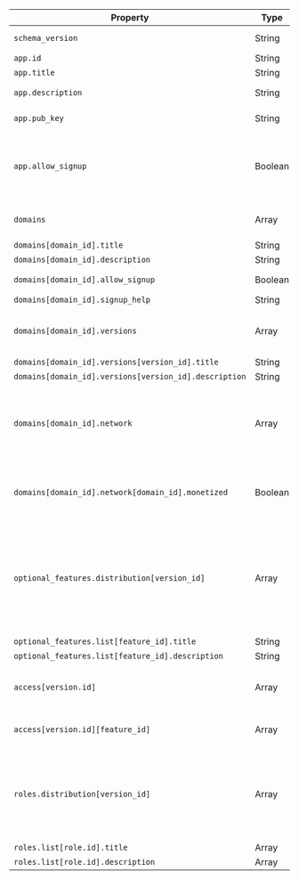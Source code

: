 
| Property | Type | Description |
| - | - | - |
| `schema_version` | String | The version of the compiled schema. |
| `app.id` | String | The application ID. |
| `app.title` | String | The application title. |
| `app.description` | String | The application description. |
| `app.pub_key` | String | The Backstack public API key for the application. |
| `app.allow_signup` | Boolean | Whether there are domains configured for signup. Use this value to determine displaying signup information during login. |
| `domains` | Array | The application domains. Keys are domain IDs and values are domain details. |
| `domains[domain_id].title` | String |  The domain title. |
| `domains[domain_id].description` | String | The domain description. |
| `domains[domain_id].allow_signup` | Boolean |  Whether the domain allows public signup. |
| `domains[domain_id].signup_help` | String | The domain signup help. |
| `domains[domain_id].versions` | Array | An array of versions configured for the domain. Keys are version IDs and values are additional data. |
| `domains[domain_id].versions[version_id].title` | String | The version title. |
| `domains[domain_id].versions[version_id].description` | String | The version description. |
| `domains[domain_id].network` | Array | An array of domains configured as child domains. The `session.account.domain_id` will be able to create networked accounts in these domains. |
| `domains[domain_id].network[domain_id].monetized` | Boolean |  Whether the network allows fees. Use this value for displaying the fee percentage option during account network creation. |
| `optional_features.distribution[version_id]` | Array | Keys are version IDs and values are an array of feature IDs available optionally for the version. Use these values coupled with the `optional_features.list` data to compile an HTML list for managing account subscriptions. |
| `optional_features.list[feature_id].title` | String | The feature title. |
| `optional_features.list[feature_id].description` | String | The feature description. |
| `access[version.id]` | Array | Keys are the version IDs and values are an array of feature IDs and the assigned RBAC. |
| `access[version.id][feature_id]` | Array | Keys are role IDs and values access permissions. |
| `roles.distribution[version_id]` | Array | Keys are version IDs and values are an array of role IDs available for the version. Use these values coupled with the `roles.list` data to compile an HTML list for managing user roles. |
| `roles.list[role.id].title` | Array | The role title. |
| `roles.list[role.id].description` | Array | The role description. |
